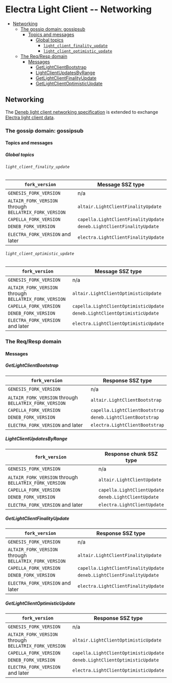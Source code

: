 # Electra Light Client -- Networking

<!-- mdformat-toc start --slug=github --no-anchors --maxlevel=6 --minlevel=2 -->

- [Networking](#networking)
  - [The gossip domain: gossipsub](#the-gossip-domain-gossipsub)
    - [Topics and messages](#topics-and-messages)
      - [Global topics](#global-topics)
        - [`light_client_finality_update`](#light_client_finality_update)
        - [`light_client_optimistic_update`](#light_client_optimistic_update)
  - [The Req/Resp domain](#the-reqresp-domain)
    - [Messages](#messages)
      - [GetLightClientBootstrap](#getlightclientbootstrap)
      - [LightClientUpdatesByRange](#lightclientupdatesbyrange)
      - [GetLightClientFinalityUpdate](#getlightclientfinalityupdate)
      - [GetLightClientOptimisticUpdate](#getlightclientoptimisticupdate)

<!-- mdformat-toc end -->

## Networking

The
[Deneb light client networking specification](../../deneb/light-client/p2p-interface.md)
is extended to exchange [Electra light client data](./sync-protocol.md).

### The gossip domain: gossipsub

#### Topics and messages

##### Global topics

###### `light_client_finality_update`

<!-- eth2spec: skip -->

| `fork_version`                                         | Message SSZ type                    |
| ------------------------------------------------------ | ----------------------------------- |
| `GENESIS_FORK_VERSION`                                 | n/a                                 |
| `ALTAIR_FORK_VERSION` through `BELLATRIX_FORK_VERSION` | `altair.LightClientFinalityUpdate`  |
| `CAPELLA_FORK_VERSION`                                 | `capella.LightClientFinalityUpdate` |
| `DENEB_FORK_VERSION`                                   | `deneb.LightClientFinalityUpdate`   |
| `ELECTRA_FORK_VERSION` and later                       | `electra.LightClientFinalityUpdate` |

###### `light_client_optimistic_update`

<!-- eth2spec: skip -->

| `fork_version`                                         | Message SSZ type                      |
| ------------------------------------------------------ | ------------------------------------- |
| `GENESIS_FORK_VERSION`                                 | n/a                                   |
| `ALTAIR_FORK_VERSION` through `BELLATRIX_FORK_VERSION` | `altair.LightClientOptimisticUpdate`  |
| `CAPELLA_FORK_VERSION`                                 | `capella.LightClientOptimisticUpdate` |
| `DENEB_FORK_VERSION`                                   | `deneb.LightClientOptimisticUpdate`   |
| `ELECTRA_FORK_VERSION` and later                       | `electra.LightClientOptimisticUpdate` |

### The Req/Resp domain

#### Messages

##### GetLightClientBootstrap

<!-- eth2spec: skip -->

| `fork_version`                                         | Response SSZ type              |
| ------------------------------------------------------ | ------------------------------ |
| `GENESIS_FORK_VERSION`                                 | n/a                            |
| `ALTAIR_FORK_VERSION` through `BELLATRIX_FORK_VERSION` | `altair.LightClientBootstrap`  |
| `CAPELLA_FORK_VERSION`                                 | `capella.LightClientBootstrap` |
| `DENEB_FORK_VERSION`                                   | `deneb.LightClientBootstrap`   |
| `ELECTRA_FORK_VERSION` and later                       | `electra.LightClientBootstrap` |

##### LightClientUpdatesByRange

<!-- eth2spec: skip -->

| `fork_version`                                         | Response chunk SSZ type     |
| ------------------------------------------------------ | --------------------------- |
| `GENESIS_FORK_VERSION`                                 | n/a                         |
| `ALTAIR_FORK_VERSION` through `BELLATRIX_FORK_VERSION` | `altair.LightClientUpdate`  |
| `CAPELLA_FORK_VERSION`                                 | `capella.LightClientUpdate` |
| `DENEB_FORK_VERSION`                                   | `deneb.LightClientUpdate`   |
| `ELECTRA_FORK_VERSION` and later                       | `electra.LightClientUpdate` |

##### GetLightClientFinalityUpdate

<!-- eth2spec: skip -->

| `fork_version`                                         | Response SSZ type                   |
| ------------------------------------------------------ | ----------------------------------- |
| `GENESIS_FORK_VERSION`                                 | n/a                                 |
| `ALTAIR_FORK_VERSION` through `BELLATRIX_FORK_VERSION` | `altair.LightClientFinalityUpdate`  |
| `CAPELLA_FORK_VERSION`                                 | `capella.LightClientFinalityUpdate` |
| `DENEB_FORK_VERSION`                                   | `deneb.LightClientFinalityUpdate`   |
| `ELECTRA_FORK_VERSION` and later                       | `electra.LightClientFinalityUpdate` |

##### GetLightClientOptimisticUpdate

<!-- eth2spec: skip -->

| `fork_version`                                         | Response SSZ type                     |
| ------------------------------------------------------ | ------------------------------------- |
| `GENESIS_FORK_VERSION`                                 | n/a                                   |
| `ALTAIR_FORK_VERSION` through `BELLATRIX_FORK_VERSION` | `altair.LightClientOptimisticUpdate`  |
| `CAPELLA_FORK_VERSION`                                 | `capella.LightClientOptimisticUpdate` |
| `DENEB_FORK_VERSION`                                   | `deneb.LightClientOptimisticUpdate`   |
| `ELECTRA_FORK_VERSION` and later                       | `electra.LightClientOptimisticUpdate` |
